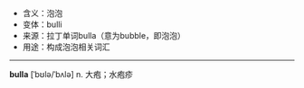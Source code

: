 - <span class="definition">含义：泡泡</span>
- <span class="definition">变体：bulli</span>
- <span class="definition">来源：拉丁单词bulla（意为bubble，即泡泡）</span>
- <span class="definition">用途：构成泡泡相关词汇</span>

---

<span class="vocabulary">**bulla**</span> [ˈbʊlə/ˈbʌlə] n. 大疱；水疱疹

